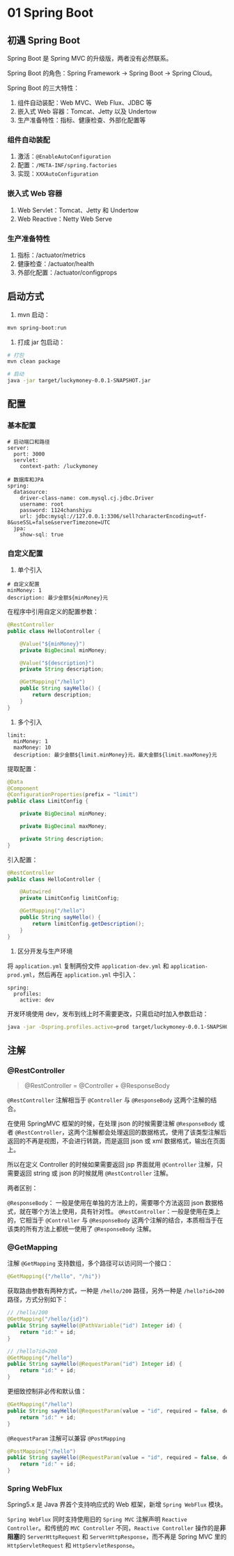 # 01 Spring Boot

## 初遇 Spring Boot

Spring Boot 是 Spring MVC 的升级版，两者没有必然联系。

Spring Boot 的角色：Spring Framework -&gt; Spring Boot -&gt; Spring Cloud。

Spring Boot 的三大特性：

1. 组件自动装配：Web MVC、Web Flux、JDBC 等
2. 嵌入式 Web 容器：Tomcat、Jetty 以及 Undertow
3. 生产准备特性：指标、健康检查、外部化配置等

### 组件自动装配

1. 激活：`@EnableAutoConfiguration`
2. 配置：`/META-INF/spring.factories`
3. 实现：`XXXAutoConfiguration`

### 嵌入式 Web 容器

1. Web Servlet：Tomcat、Jetty 和 Undertow
2. Web Reactive：Netty Web Serve

### 生产准备特性

1. 指标：/actuator/metrics
2. 健康检查：/actuator/health
3. 外部化配置：/actuator/configprops

## 启动方式

1. mvn 启动：

```bash
mvn spring-boot:run
```

1. 打成 jar 包启动：

```bash
# 打包
mvn clean package

# 启动
java -jar target/luckymoney-0.0.1-SNAPSHOT.jar
```

## 配置

### 基本配置

```text
# 启动端口和路径
server:
  port: 3000
  servlet:
    context-path: /luckymoney

# 数据库和JPA
spring:
  datasource:
    driver-class-name: com.mysql.cj.jdbc.Driver
    username: root
    password: 1124chanshiyu
    url: jdbc:mysql://127.0.0.1:3306/sell?characterEncoding=utf-8&useSSL=false&serverTimezone=UTC
  jpa:
    show-sql: true
```

### 自定义配置

1. 单个引入

```text
# 自定义配置
minMoney: 1
description: 最少金额${minMoney}元
```

在程序中引用自定义的配置参数：

```java
@RestController
public class HelloController {

    @Value("${minMoney}")
    private BigDecimal minMoney;

    @Value("${description}")
    private String description;

    @GetMapping("/hello")
    public String sayHello() {
        return description;
    }
}
```

1. 多个引入

```text
limit:
  minMoney: 1
  maxMoney: 10
  description: 最少金额${limit.minMoney}元，最大金额${limit.maxMoney}元
```

提取配置：

```java
@Data
@Component
@ConfigurationProperties(prefix = "limit")
public class LimitConfig {

    private BigDecimal minMoney;

    private BigDecimal maxMoney;

    private String description;
}
```

引入配置：

```java
@RestController
public class HelloController {

    @Autowired
    private LimitConfig limitConfig;

    @GetMapping("/hello")
    public String sayHello() {
        return limitConfig.getDescription();
    }
}
```

1. 区分开发与生产环境

将 `application.yml` 复制两份文件 `application-dev.yml` 和 `application-prod.yml`，然后再在 `application.yml` 中引入：

```text
spring:
  profiles:
    active: dev
```

开发环境使用 dev，发布到线上时不需要更改，只需启动时加入参数启动：

```bash
java -jar -Dspring.profiles.active=prod target/luckymoney-0.0.1-SNAPSHOT.jar
```

## 注解

### @RestController

> @RestController = @Controller + @ResponseBody

`@RestController` 注解相当于 `@Controller` 与 `@ResponseBody` 这两个注解的结合。

在使用 SpringMVC 框架的时候，在处理 json 的时候需要注解 `@ResponseBody` 或者 `@RestController`，这两个注解都会处理返回的数据格式，使用了该类型注解后返回的不再是视图，不会进行转跳，而是返回 json 或 xml 数据格式，输出在页面上。

所以在定义 Controller 的时候如果需要返回 jsp 界面就用 `@Controller` 注解，只需要返回 string 或 json 的时候就用 `@RestController` 注解。

两者区别：

`@ResponseBody`： 一般是使用在单独的方法上的，需要哪个方法返回 json 数据格式，就在哪个方法上使用，具有针对性。 `@RestController`：一般是使用在类上的，它相当于 `@Controller` 与 `@ResponseBody` 这两个注解的结合，本质相当于在该类的所有方法上都统一使用了 `@ResponseBody` 注解。

### @GetMapping

注解 `@GetMapping` 支持数组，多个路径可以访问同一个接口：

```java
@GetMapping({"/hello", "/hi"})
```

获取路由参数有两种方式，一种是 `/hello/200` 路径，另外一种是 `/hello?id=200` 路径，方式分别如下：

```java
// /hello/200
@GetMapping("/hello/{id}")
public String sayHello(@PathVariable("id") Integer id) {
    return "id:" + id;
}

// /hello?id=200
@GetMapping("/hello")
public String sayHello(@RequestParam("id") Integer id) {
    return "id:" + id;
}
```

更细致控制非必传和默认值：

```java
@GetMapping("/hello")
public String sayHello(@RequestParam(value = "id", required = false, defaultValue = "0") Integer id) {
    return "id:" + id;
}
```

`@RequestParam` 注解可以兼容 `@PostMapping`

```java
@PostMapping("/hello")
public String sayHello(@RequestParam(value = "id", required = false, defaultValue = "0") Integer id) {
    return "id:" + id;
}
```

### Spring WebFlux

Spring5.x 是 Java 界首个支持响应式的 Web 框架，新增 `Spring WebFlux` 模块。

`Spring WebFlux` 同时支持使用旧的 `Spring MVC` 注解声明 `Reactive Controller`。和传统的 `MVC Controller` 不同，`Reactive Controller` 操作的是**非阻塞**的 `ServerHttpRequest` 和 `ServerHttpResponse`，而不再是 Spring MVC 里的 `HttpServletRequest` 和 `HttpServletResponse`。

